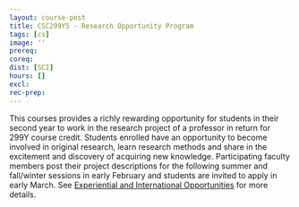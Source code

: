 ```yaml
---
layout: course-post
title: CSC299Y5 - Research Opportunity Program
tags: [cs]
image: ''
prereq: 
coreq: 
dist: [SCI]
hours: []
excl: 
rec-prep: 
---
```


This courses provides a richly rewarding opportunity for students in their second year to work in the research project of a professor in return for 299Y course credit.  Students enrolled have an opportunity to become involved in original research, learn research methods and share in the excitement and discovery of acquiring new knowledge.   Participating faculty members post their project descriptions for the following summer and fall/winter sessions in early February and students are invited to apply in early March.  See <a href="calendar_detail2.pl?Topic=Experiential and International Opportunities">Experiential and International Opportunities</a> for more details.
